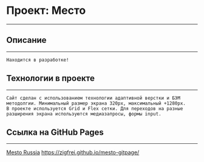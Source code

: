 # Проект: Место
-----
## Описание
------
    Находится в разработке!

## Технологии в проекте
-----
    Сайт сделан с использованием технологии адаптивной верстки и БЭМ
    методолгии. Минимальный размер экрана 320px, максимальный +1280px.
    В проекте используется Grid и Flex cетки. Для переходов на разные
    разширения экрана используются медиазапросы, формы input.

## Ссылка на GitHub Pages
--------
   [Mesto Russia](https://zigfrei.github.io/mesto-gitpage/ "Каждый день новые открытия")
   <https://zigfrei.github.io/mesto-gitpage/>
